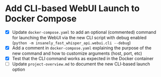 # Add CLI-based WebUI Launch to Docker Compose

- [x] Update `docker-compose.yaml` to add an optional (commented) command for launching the WebUI via the new CLI script with debug enabled (`python -m insanely_fast_whisper_api.webui.cli --debug`)
- [x] Add a comment in `docker-compose.yaml` explaining the purpose of the new command and how to customize arguments (host, port, etc)
- [x] Test that the CLI command works as expected in the Docker container
- [ ] Update `project-overview.md` to document the new CLI-based launch option
